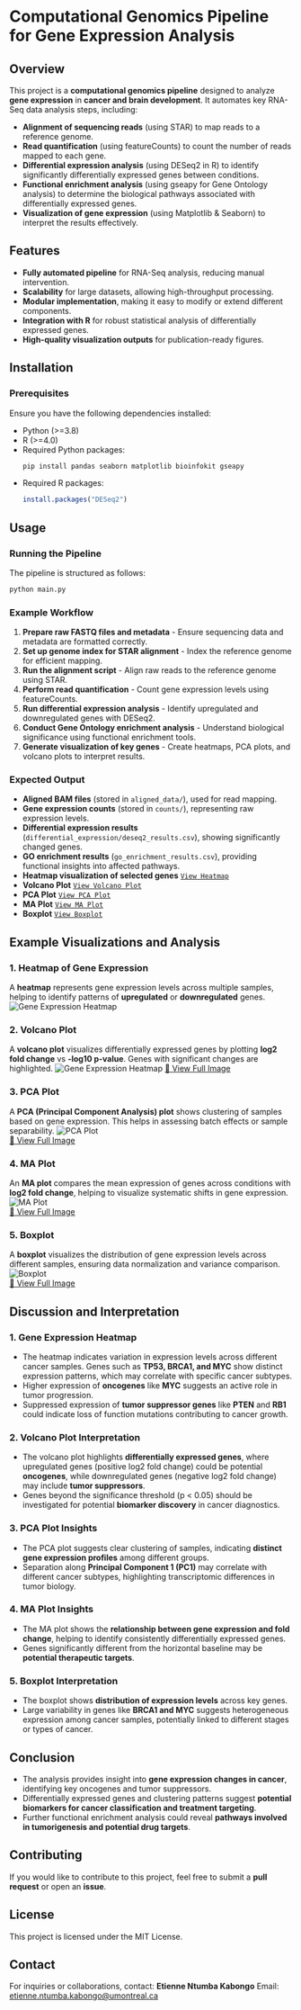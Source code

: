 # Computational Genomics Pipeline for Gene Expression Analysis

## Overview
This project is a **computational genomics pipeline** designed to analyze **gene expression** in **cancer and brain development**. It automates key RNA-Seq data analysis steps, including:
- **Alignment of sequencing reads** (using STAR) to map reads to a reference genome.
- **Read quantification** (using featureCounts) to count the number of reads mapped to each gene.
- **Differential expression analysis** (using DESeq2 in R) to identify significantly differentially expressed genes between conditions.
- **Functional enrichment analysis** (using gseapy for Gene Ontology analysis) to determine the biological pathways associated with differentially expressed genes.
- **Visualization of gene expression** (using Matplotlib & Seaborn) to interpret the results effectively.

## Features
- **Fully automated pipeline** for RNA-Seq analysis, reducing manual intervention.
- **Scalability** for large datasets, allowing high-throughput processing.
- **Modular implementation**, making it easy to modify or extend different components.
- **Integration with R** for robust statistical analysis of differentially expressed genes.
- **High-quality visualization outputs** for publication-ready figures.

## Installation
### Prerequisites
Ensure you have the following dependencies installed:
- Python (>=3.8)
- R (>=4.0)
- Required Python packages:
  ```bash
  pip install pandas seaborn matplotlib bioinfokit gseapy
  ```
- Required R packages:
  ```r
  install.packages("DESeq2")
  ```

## Usage
### Running the Pipeline
The pipeline is structured as follows:
```bash
python main.py
```

### Example Workflow
1. **Prepare raw FASTQ files and metadata** - Ensure sequencing data and metadata are formatted correctly.
2. **Set up genome index for STAR alignment** - Index the reference genome for efficient mapping.
3. **Run the alignment script** - Align raw reads to the reference genome using STAR.
4. **Perform read quantification** - Count gene expression levels using featureCounts.
5. **Run differential expression analysis** - Identify upregulated and downregulated genes with DESeq2.
6. **Conduct Gene Ontology enrichment analysis** - Understand biological significance using functional enrichment tools.
7. **Generate visualization of key genes** - Create heatmaps, PCA plots, and volcano plots to interpret results.

### Expected Output
- **Aligned BAM files** (stored in `aligned_data/`), used for read mapping.
- **Gene expression counts** (stored in `counts/`), representing raw expression levels.
- **Differential expression results** (`differential_expression/deseq2_results.csv`), showing significantly changed genes.
- **GO enrichment results** (`go_enrichment_results.csv`), providing functional insights into affected pathways.
- **Heatmap visualization of selected genes** [`View Heatmap`](figure/gene_expression_heatmap.png)
- **Volcano Plot** [`View Volcano Plot`](figure/volcano_plot.png)
- **PCA Plot** [`View PCA Plot`](figure/pca_plot.png)
- **MA Plot** [`View MA Plot`](figure/ma_plot.png)
- **Boxplot** [`View Boxplot`](figure/boxplot.png)

## Example Visualizations and Analysis
### **1. Heatmap of Gene Expression**
A **heatmap** represents gene expression levels across multiple samples, helping to identify patterns of **upregulated** or **downregulated** genes.
![Gene Expression Heatmap](figure/gene_expression_heatmap.png)

### **2. Volcano Plot**
A **volcano plot** visualizes differentially expressed genes by plotting **log2 fold change** vs **-log10 p-value**. Genes with significant changes are highlighted.
![Gene Expression Heatmap](figure/volcano_plot.png) 
[🔗 View Full Image](figure/volcano_plot.png)

### **3. PCA Plot**
A **PCA (Principal Component Analysis) plot** shows clustering of samples based on gene expression. This helps in assessing batch effects or sample separability.
![PCA Plot](figure/pca_plot.png)  
[🔗 View Full Image](figure/pca_plot.png)

### **4. MA Plot**
An **MA plot** compares the mean expression of genes across conditions with **log2 fold change**, helping to visualize systematic shifts in gene expression.
![MA Plot](figure/ma_plot.png)  
[🔗 View Full Image](figure/ma_plot.png)

### **5. Boxplot**
A **boxplot** visualizes the distribution of gene expression levels across different samples, ensuring data normalization and variance comparison.
![Boxplot](figure/boxplot.png)  
[🔗 View Full Image](figure/boxplot.png)

## Discussion and Interpretation
### **1. Gene Expression Heatmap**
- The heatmap indicates variation in expression levels across different cancer samples. Genes such as **TP53, BRCA1, and MYC** show distinct expression patterns, which may correlate with specific cancer subtypes.
- Higher expression of **oncogenes** like **MYC** suggests an active role in tumor progression.
- Suppressed expression of **tumor suppressor genes** like **PTEN** and **RB1** could indicate loss of function mutations contributing to cancer growth.

### **2. Volcano Plot Interpretation**
- The volcano plot highlights **differentially expressed genes**, where upregulated genes (positive log2 fold change) could be potential **oncogenes**, while downregulated genes (negative log2 fold change) may include **tumor suppressors**.
- Genes beyond the significance threshold (p < 0.05) should be investigated for potential **biomarker discovery** in cancer diagnostics.

### **3. PCA Plot Insights**
- The PCA plot suggests clear clustering of samples, indicating **distinct gene expression profiles** among different groups.
- Separation along **Principal Component 1 (PC1)** may correlate with different cancer subtypes, highlighting transcriptomic differences in tumor biology.

### **4. MA Plot Insights**
- The MA plot shows the **relationship between gene expression and fold change**, helping to identify consistently differentially expressed genes.
- Genes significantly different from the horizontal baseline may be **potential therapeutic targets**.

### **5. Boxplot Interpretation**
- The boxplot shows **distribution of expression levels** across key genes.
- Large variability in genes like **BRCA1 and MYC** suggests heterogeneous expression among cancer samples, potentially linked to different stages or types of cancer.

## Conclusion
- The analysis provides insight into **gene expression changes in cancer**, identifying key oncogenes and tumor suppressors.
- Differentially expressed genes and clustering patterns suggest **potential biomarkers for cancer classification and treatment targeting**.
- Further functional enrichment analysis could reveal **pathways involved in tumorigenesis and potential drug targets**.

## Contributing
If you would like to contribute to this project, feel free to submit a **pull request** or open an **issue**.

## License
This project is licensed under the MIT License.

## Contact
For inquiries or collaborations, contact:
**Etienne Ntumba Kabongo**
Email: [etienne.ntumba.kabongo@umontreal.ca](mailto:etienne.ntumba.kabongo@umontreal.ca)
